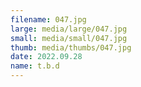 ```yaml
---
filename: 047.jpg
large: media/large/047.jpg
small: media/small/047.jpg
thumb: media/thumbs/047.jpg
date: 2022.09.28
name: t.b.d
---
```

